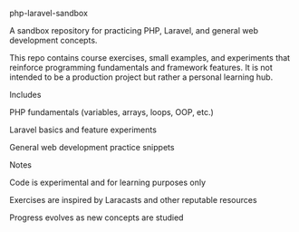 php-laravel-sandbox

A sandbox repository for practicing PHP, Laravel, and general web development concepts.

This repo contains course exercises, small examples, and experiments that reinforce programming fundamentals and framework features. It is not intended to be a production project but rather a personal learning hub.

Includes

PHP fundamentals (variables, arrays, loops, OOP, etc.)

Laravel basics and feature experiments

General web development practice snippets

Notes

Code is experimental and for learning purposes only

Exercises are inspired by Laracasts and other reputable resources

Progress evolves as new concepts are studied
